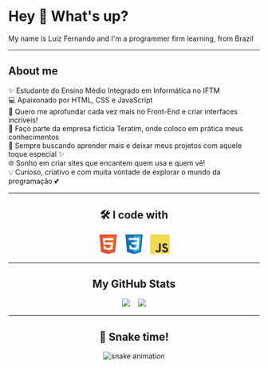 <h1 align="left">Hey 👋 What's up?</h1>

<p align="left">My name is Luiz Fernando and I'm a programmer firm learning, from Brazil</p>

---

<h2 align="left">About me</h2>

<p align="left">
✨ Estudante do Ensino Médio Integrado em Informática no IFTM <br>
💻 Apaixonado por HTML, CSS e JavaScript <br>
🎨 Quero me aprofundar cada vez mais no Front-End e criar interfaces incríveis! <br>
🚀 Faço parte da empresa fictícia Teratim, onde coloco em prática meus conhecimentos <br>
🧠 Sempre buscando aprender mais e deixar meus projetos com aquele toque especial ✨ <br>
🌐 Sonho em criar sites que encantem quem usa e quem vê! <br>
💡 Curioso, criativo e com muita vontade de explorar o mundo da programação 💕
</p>

---

<h2 align="center">🛠️ I code with</h2>

<p align="center">
  <img src="https://raw.githubusercontent.com/devicons/devicon/master/icons/html5/html5-original.svg" alt="HTML5" width="40" height="40"/>
  &nbsp;
  <img src="https://raw.githubusercontent.com/devicons/devicon/master/icons/css3/css3-original.svg" alt="CSS3" width="40" height="40"/>
  &nbsp;
  <img src="https://raw.githubusercontent.com/devicons/devicon/master/icons/javascript/javascript-original.svg" alt="JavaScript" width="40" height="40"/>
</p>

---

<h2 align="center"> My GitHub Stats</h2>

<p align="center">
  <img height="150em" src="https://github-readme-stats.vercel.app/api?username=luizhypolito&show_icons=true&theme=radical"/>
  &nbsp;&nbsp;
  <img height="150em" src="https://github-readme-stats.vercel.app/api/top-langs/?username=luizhypolito&layout=compact&langs_count=7&theme=radical"/>
</p>

---

<h2 align="center">🐍 Snake time!</h2>

<p align="center">
  <img src="https://github.com/luizhypolito/luizhypolito/blob/output/github-contribution-grid-snake.svg" alt="snake animation"/>
</p>
